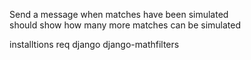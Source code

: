 Send a message when matches have been simulated\
should show how many more matches can be simulated


installtions req
django
django-mathfilters
